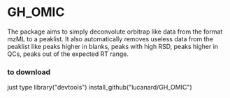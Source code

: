 # GH_OMIC
The package aims to simply deconvolute orbitrap like data from the format mzML to a peaklist. It also automatically removes useless data from the peaklist like peaks higher in blanks, peaks with high RSD, peaks higher in QCs, peaks out of the expected RT range.

### to download
just type 
library("devtools")
install_github("lucanard/GH_OMIC")
